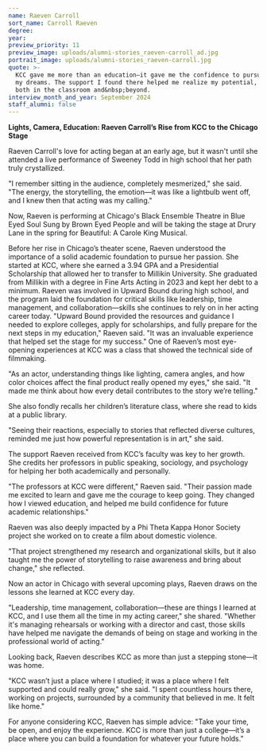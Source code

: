```yaml
---
name: Raeven Carroll
sort_name: Carroll Raeven
degree:
year:
preview_priority: 11
preview_image: uploads/alumni-stories_raeven-carroll_ad.jpg
portrait_image: uploads/alumni-stories_raeven-carroll.jpg
quote: >-
  KCC gave me more than an education—it gave me the confidence to pursue
  my dreams. The support I found there helped me realize my potential,
  both in the classroom and&nbsp;beyond.
interview_month_and_year: September 2024
staff_alumni: false
---
```

**Lights, Camera, Education: Raeven Carroll’s Rise from KCC to the Chicago Stage**
 
Raeven Carroll's love for acting began at an early age, but it wasn't until she attended a live performance of Sweeney Todd in high school that her path truly crystallized. 

"I remember sitting in the audience, completely mesmerized," she said. "The energy, the storytelling, the emotion—it was like a lightbulb went off, and I knew then that acting was my calling." 
 
Now, Raeven is performing at Chicago's Black Ensemble Theatre in Blue Eyed Soul Sung by Brown Eyed People and will be taking the stage at Drury Lane in the spring for Beautiful: A Carole King Musical.

Before her rise in Chicago’s theater scene, Raeven understood the importance of a solid academic foundation to pursue her passion. She started at KCC, where she earned a 3.94 GPA and a Presidential Scholarship that allowed her to transfer to Millikin University. She graduated from Millikin with a degree in Fine Arts Acting in 2023 and kept her debt to a minimum.
Raeven was involved in Upward Bound during high school, and the program laid the foundation for critical skills like leadership, time management, and collaboration—skills she continues to rely on in her acting career today.
"Upward Bound provided the resources and guidance I needed to explore colleges, apply for scholarships, and fully prepare for the next steps in my education," Raeven said. "It was an invaluable experience that helped set the stage for my success."
One of Raeven’s most eye-opening experiences at KCC was a class that showed the technical side of filmmaking. 

"As an actor, understanding things like lighting, camera angles, and how color choices affect the final product really opened my eyes," she said. "It made me think about how every detail contributes to the story we’re telling."
 
She also fondly recalls her children’s literature class, where she read to kids at a public library. 

"Seeing their reactions, especially to stories that reflected diverse cultures, reminded me just how powerful representation is in art," she said.
 
The support Raeven received from KCC’s faculty was key to her growth. She credits her professors in public speaking, sociology, and psychology for helping her both academically and personally. 

"The professors at KCC were different," Raeven said. "Their passion made me excited to learn and gave me the courage to keep going. They changed how I viewed education, and helped me build confidence for future academic relationships."
 
Raeven was also deeply impacted by a Phi Theta Kappa Honor Society project she worked on to create a film about domestic violence. 

"That project strengthened my research and organizational skills, but it also taught me the power of storytelling to raise awareness and bring about change," she reflected.
 
Now an actor in Chicago with several upcoming plays, Raeven draws on the lessons she learned at KCC every day. 

"Leadership, time management, collaboration—these are things I learned at KCC, and I use them all the time in my acting career," she shared. "Whether it's managing rehearsals or working with a director and cast, those skills have helped me navigate the demands of being on stage and working in the professional world of acting."
 
Looking back, Raeven describes KCC as more than just a stepping stone—it was home.  

"KCC wasn’t just a place where I studied; it was a place where I felt supported and could really grow," she said. "I spent countless hours there, working on projects, surrounded by a community that believed in me. It felt like home."
 
For anyone considering KCC, Raeven has simple advice: "Take your time, be open, and enjoy the experience. KCC is more than just a college—it’s a place where you can build a foundation for whatever your future holds."
